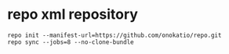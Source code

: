 # repo xml repository

```
repo init --manifest-url=https://github.com/onokatio/repo.git
repo sync --jobs=8 --no-clone-bundle
```
